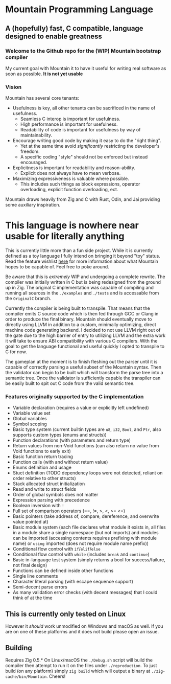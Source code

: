 # Mountain Programming Language
## A (hopefully) fast, C compatible, language designed to enable greatness


### Welcome to the Github repo for the (WIP) Mountain bootstrap compiler

My current goal with Mountain it to have it useful for writing real
software as soon as possible. **It is not yet usable**


### Vision

Mountain has several core tenants:
* Usefulness is key, all other tenants can be sacrificed in the name
  of usefulness.
    * Seamless C interop is important for usefulness.
    * High performance is important for usefulness.
	* Readability of code is important for usefulness by way of
      maintainability.
* Encourage writing good code by making it easy to do the "right
  thing".
    * Yet at the same time avoid *significantly* restricting the
    developer's freedom.
    * A specific coding "style" should not be enforced but instead
    encouraged.
* Explicitness is important for readability and reason-ability.
    * Explicit does not always have to mean verbose.
* Maximizing expressiveness is valuable where possible.
    * This includes such things as block expressions, operator
      overloading, explicit function overloading, ect.

Mountain draws heavily from Zig and C with Rust, Odin, and Jai
providing some auxiliary inspiration.


# This language is nowhere near usable for literally anything
This is currently little more than a fun side project. While it is
currently defined as a toy language I fully intend on bringing it
beyond "toy" status. Read the feature wishlist [here](WISHLIST.md) for
more information about what Mountain hopes to be capable of. Feel free
to poke around.

Be aware that this is *extremely* WIP and undergoing a complete
rewrite. The compiler was initially written in C but is being
redesigned from the ground up in Zig. The original C implementation
was capable of compiling and running all sources in the `./examples`
and `./tests` and is accessable from the `OriginalC` branch.

Currently the compiler is being built to transpile. That means that
the compiler emits C source code which is then fed through GCC or
Clang in order to produce the final binary. Mountain should eventually
move to directly using LLVM in addition to a custom, minimally
optimizing, direct machine code generating backend. I decided to not
use LLVM right out of the gate due to the high barrier of entry to
utilizing LLVM and the extra work it will take to ensure ABI
compatibility with various C compilers. With the goal to get the
language functional and useful quickly I opted to transpile to C for
now.

The gameplan at the moment is to finish fleshing out the parser until
it is capable of correctly parsing a useful subset of the Mountain
syntax. Then the validator can begin to be built which will transform
the parse tree into a semantic tree. Once the validator is
sufficiently capable the transpiler can be easily built to spit out C
code from the valid semantic tree.


### Features **originally** supported by the **C implementation**
* Variable declaration (requires a value or explicitly left undefined)
* Variable value set
* Global variables
* Symbol scoping
* Basic type system (current builtin types are `u8`, `i32`, `Bool`,
  and `Ptr`, also supports custom types (enums and structs))
* Function declarations (with parameters and return type)
* Return values from non-Void functions (can also return no value from
  Void functions to early exit)
* Basic function return tracing
* Function calls (with and without return value)
* Enums definition and usage
* Stuct definition (TODO dependency loops were not detected, reliant on
  order relative to other structs)
* Stack allocated struct initialization
* Read and write to struct fields
* Order of global symbols does not matter
* Expression parsing with precedence
* Boolean inversion with `!`
* Full set of comparison operators (==, !=, >, <, >= <=)
* Basic pointers (take address of, compare, dereference, and overwrite
  value pointed at)
* Basic module system (each file declares what module it exists in,
  all files in a module share a single namespace (but not imports) and
  modules can be imported (accessing contents requires prefixing with
  module name) or `using` imported (does not require module name
  prefix))
* Conditional flow control with `if`/`elif`/`else`
* Conditional flow control with `while` (includes `break` and `continue`)
* Basic in-langauge test system (simply returns a bool for
  success/failure, not final design)
* Functions can be defined inside other functions
* Single line comments
* Character literal parsing (with escape sequence support)
* Semi-decent parse errors
* As many validation error checks (with decent messages) that I could
  think of at the time


## This is currently only tested on Linux

However it *should* work unmodified on Windows and macOS as well. If
you are on one of these platforms and it does not build please open an
issue.


## Building

Requires Zig 0.5.* On Linux/macOS the `./Debug.sh` script will build
the compiler then attempt to run it on the files under
`./reproduction`. To just build (on any platform) simply `zig build`
which will output a binary at `./zig-cache/bin/Mountain`. Cheers!

